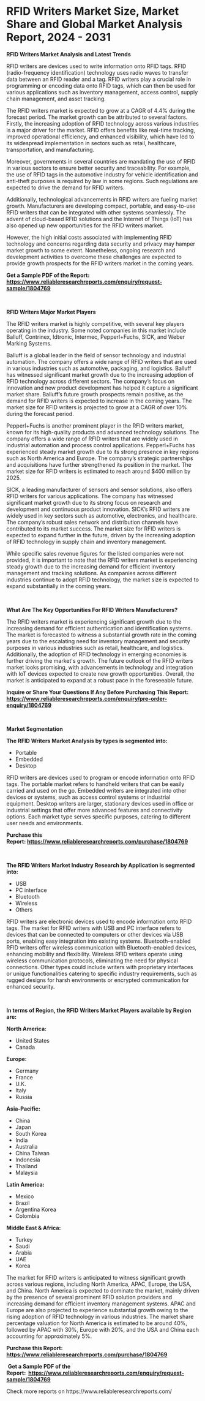 <p><h1>RFID Writers Market Size, Market Share and Global Market Analysis Report, 2024 - 2031</h1></p><p><strong>RFID Writers Market Analysis and Latest Trends</strong></p>
<p><p>RFID writers are devices used to write information onto RFID tags. RFID (radio-frequency identification) technology uses radio waves to transfer data between an RFID reader and a tag. RFID writers play a crucial role in programming or encoding data onto RFID tags, which can then be used for various applications such as inventory management, access control, supply chain management, and asset tracking.</p><p>The RFID writers market is expected to grow at a CAGR of 4.4% during the forecast period. The market growth can be attributed to several factors. Firstly, the increasing adoption of RFID technology across various industries is a major driver for the market. RFID offers benefits like real-time tracking, improved operational efficiency, and enhanced visibility, which have led to its widespread implementation in sectors such as retail, healthcare, transportation, and manufacturing.</p><p>Moreover, governments in several countries are mandating the use of RFID in various sectors to ensure better security and traceability. For example, the use of RFID tags in the automotive industry for vehicle identification and anti-theft purposes is required by law in some regions. Such regulations are expected to drive the demand for RFID writers.</p><p>Additionally, technological advancements in RFID writers are fueling market growth. Manufacturers are developing compact, portable, and easy-to-use RFID writers that can be integrated with other systems seamlessly. The advent of cloud-based RFID solutions and the Internet of Things (IoT) has also opened up new opportunities for the RFID writers market.</p><p>However, the high initial costs associated with implementing RFID technology and concerns regarding data security and privacy may hamper market growth to some extent. Nonetheless, ongoing research and development activities to overcome these challenges are expected to provide growth prospects for the RFID writers market in the coming years.</p></p>
<p><strong>Get a Sample PDF of the Report:&nbsp; <a href="https://www.reliableresearchreports.com/enquiry/request-sample/1804769">https://www.reliableresearchreports.com/enquiry/request-sample/1804769</a></strong></p>
<p>&nbsp;</p>
<p><strong>RFID Writers Major Market Players</strong></p>
<p><p>The RFID writers market is highly competitive, with several key players operating in the industry. Some noted companies in this market include Balluff, Contrinex, Idtronic, Intermec, Pepperl+Fuchs, SICK, and Weber Marking Systems.</p><p>Balluff is a global leader in the field of sensor technology and industrial automation. The company offers a wide range of RFID writers that are used in various industries such as automotive, packaging, and logistics. Balluff has witnessed significant market growth due to the increasing adoption of RFID technology across different sectors. The company’s focus on innovation and new product development has helped it capture a significant market share. Balluff’s future growth prospects remain positive, as the demand for RFID writers is expected to increase in the coming years. The market size for RFID writers is projected to grow at a CAGR of over 10% during the forecast period.</p><p>Pepperl+Fuchs is another prominent player in the RFID writers market, known for its high-quality products and advanced technology solutions. The company offers a wide range of RFID writers that are widely used in industrial automation and process control applications. Pepperl+Fuchs has experienced steady market growth due to its strong presence in key regions such as North America and Europe. The company’s strategic partnerships and acquisitions have further strengthened its position in the market. The market size for RFID writers is estimated to reach around $400 million by 2025.</p><p>SICK, a leading manufacturer of sensors and sensor solutions, also offers RFID writers for various applications. The company has witnessed significant market growth due to its strong focus on research and development and continuous product innovation. SICK’s RFID writers are widely used in key sectors such as automotive, electronics, and healthcare. The company’s robust sales network and distribution channels have contributed to its market success. The market size for RFID writers is expected to expand further in the future, driven by the increasing adoption of RFID technology in supply chain and inventory management.</p><p>While specific sales revenue figures for the listed companies were not provided, it is important to note that the RFID writers market is experiencing steady growth due to the increasing demand for efficient inventory management and tracking solutions. As companies across different industries continue to adopt RFID technology, the market size is expected to expand substantially in the coming years.</p></p>
<p>&nbsp;</p>
<p><strong>What Are The Key Opportunities For RFID Writers Manufacturers?</strong></p>
<p><p>The RFID writers market is experiencing significant growth due to the increasing demand for efficient authentication and identification systems. The market is forecasted to witness a substantial growth rate in the coming years due to the escalating need for inventory management and security purposes in various industries such as retail, healthcare, and logistics. Additionally, the adoption of RFID technology in emerging economies is further driving the market's growth. The future outlook of the RFID writers market looks promising, with advancements in technology and integration with IoT devices expected to create new growth opportunities. Overall, the market is anticipated to expand at a robust pace in the foreseeable future.</p></p>
<p><strong>Inquire or Share Your Questions If Any Before Purchasing This Report: <a href="https://www.reliableresearchreports.com/enquiry/pre-order-enquiry/1804769">https://www.reliableresearchreports.com/enquiry/pre-order-enquiry/1804769</a></strong></p>
<p>&nbsp;</p>
<p><strong>Market Segmentation</strong></p>
<p><strong>The RFID Writers Market Analysis by types is segmented into:</strong></p>
<p><ul><li>Portable</li><li>Embedded</li><li>Desktop</li></ul></p>
<p><p>RFID writers are devices used to program or encode information onto RFID tags. The portable market refers to handheld writers that can be easily carried and used on the go. Embedded writers are integrated into other devices or systems, such as access control systems or industrial equipment. Desktop writers are larger, stationary devices used in office or industrial settings that offer more advanced features and connectivity options. Each market type serves specific purposes, catering to different user needs and environments.</p></p>
<p><strong>Purchase this Report:&nbsp;<a href="https://www.reliableresearchreports.com/purchase/1804769">https://www.reliableresearchreports.com/purchase/1804769</a></strong></p>
<p>&nbsp;</p>
<p><strong>The RFID Writers Market Industry Research by Application is segmented into:</strong></p>
<p><ul><li>USB</li><li>PC interface</li><li>Bluetooth</li><li>Wireless</li><li>Others</li></ul></p>
<p><p>RFID writers are electronic devices used to encode information onto RFID tags. The market for RFID writers with USB and PC interface refers to devices that can be connected to computers or other devices via USB ports, enabling easy integration into existing systems. Bluetooth-enabled RFID writers offer wireless communication with Bluetooth-enabled devices, enhancing mobility and flexibility. Wireless RFID writers operate using wireless communication protocols, eliminating the need for physical connections. Other types could include writers with proprietary interfaces or unique functionalities catering to specific industry requirements, such as rugged designs for harsh environments or encrypted communication for enhanced security.</p></p>
<p>&nbsp;</p>
<p><strong>In terms of Region, the RFID Writers Market Players available by Region are:</strong></p>
<p>
    <p> <strong> North America: </strong>
        <ul>
            <li>United States</li>
            <li>Canada</li>
        </ul>
        </p> 
    <p> <strong> Europe: </strong>
        <ul>
            <li>Germany</li>
            <li>France</li>
            <li>U.K.</li>
            <li>Italy</li>
            <li>Russia</li>
        </ul>
        </p> 
    <p> <strong> Asia-Pacific: </strong>
        <ul>
            <li>China</li>
            <li>Japan</li>
            <li>South Korea</li>
            <li>India</li>
            <li>Australia</li>
            <li>China Taiwan</li>
            <li>Indonesia</li>
            <li>Thailand</li>
            <li>Malaysia</li>
        </ul>
        </p> 
    <p> <strong> Latin America: </strong>
        <ul>
            <li>Mexico</li>
            <li>Brazil</li>
            <li>Argentina Korea</li>
            <li>Colombia</li>
        </ul>
        </p> 
    <p> <strong> Middle East & Africa: </strong>
        <ul>
            <li>Turkey</li>
            <li>Saudi</li>
            <li>Arabia</li>
            <li>UAE</li>
            <li>Korea</li>
        </ul>
    </p>
    </p>
<p><p>The market for RFID writers is anticipated to witness significant growth across various regions, including North America, APAC, Europe, the USA, and China. North America is expected to dominate the market, mainly driven by the presence of several prominent RFID solution providers and increasing demand for efficient inventory management systems. APAC and Europe are also projected to experience substantial growth owing to the rising adoption of RFID technology in various industries. The market share percentage valuation for North America is estimated to be around 40%, followed by APAC with 30%, Europe with 20%, and the USA and China each accounting for approximately 5%.</p></p>
<p><strong>Purchase this Report: <a href="https://www.reliableresearchreports.com/purchase/1804769">https://www.reliableresearchreports.com/purchase/1804769</a></strong></p>
<p>&nbsp;<strong>Get a Sample PDF of the Report:&nbsp;&nbsp;<a href="https://www.reliableresearchreports.com/enquiry/request-sample/1804769">https://www.reliableresearchreports.com/enquiry/request-sample/1804769</a></strong></p>
<p><strong></strong></p>
<p>Check more reports on https://www.reliableresearchreports.com/</p>